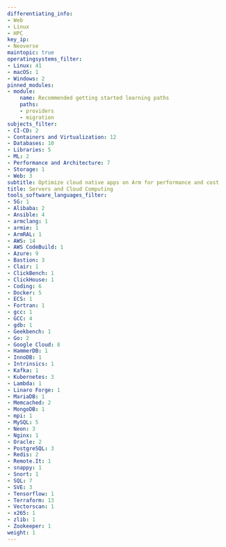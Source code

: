 ```yaml
---
differentiating_info:
- Web
- Linux
- HPC
key_ip:
- Neoverse
maintopic: true
operatingsystems_filter:
- Linux: 41
- macOS: 1
- Windows: 2
pinned_modules:
- module:
    name: Recommended getting started learning paths
    paths:
    - providers
    - migration
subjects_filter:
- CI-CD: 2
- Containers and Virtualization: 12
- Databases: 10
- Libraries: 5
- ML: 2
- Performance and Architecture: 7
- Storage: 1
- Web: 3
subtitle: Optimize cloud native apps on Arm for performance and cost
title: Servers and Cloud Computing
tools_software_languages_filter:
- 5G: 1
- Alibaba: 2
- Ansible: 4
- armclang: 1
- armie: 1
- ArmRAL: 1
- AWS: 14
- AWS CodeBuild: 1
- Azure: 9
- Bastion: 3
- Clair: 1
- ClickBench: 1
- ClickHouse: 1
- Coding: 6
- Docker: 5
- ECS: 1
- Fortran: 1
- gcc: 1
- GCC: 4
- gdb: 1
- Geekbench: 1
- Go: 2
- Google Cloud: 8
- HammerDB: 1
- InnoDB: 1
- Intrinsics: 1
- Kafka: 1
- Kubernetes: 3
- Lambda: 1
- Linaro Forge: 1
- MariaDB: 1
- Memcached: 2
- MongoDB: 1
- mpi: 1
- MySQL: 5
- Neon: 3
- Nginx: 1
- Oracle: 2
- PostgreSQL: 3
- Redis: 2
- Remote.It: 1
- snappy: 1
- Snort: 1
- SQL: 7
- SVE: 3
- Tensorflow: 1
- Terraform: 13
- Vectorscan: 1
- x265: 1
- zlib: 1
- Zookeeper: 1
weight: 1
---
```

